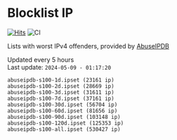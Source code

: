 # Blocklist IP

[![Hits](https://hits.seeyoufarm.com/api/count/incr/badge.svg?url=https%3A%2F%2Fgithub.com%2Fborestad%2Fblocklist-ip%2F&count_bg=%2379C83D&title_bg=%23555555&icon=&icon_color=%23E7E7E7&title=hits&edge_flat=false)](https://hits.seeyoufarm.com)  ![CI](https://img.shields.io/github/workflow/status/borestad/blocklist-ip/CI?style=flat-square)

Lists with worst IPv4 offenders, provided by [AbuseIPDB](https://www.abuseipdb.com/)

<!-- FOOTER-PLACEHOLDER -->
Updated every 5 hours<br>
Last update: `2024-05-09 - 01:17:20`
```
abuseipdb-s100-1d.ipset (23161 ip)
abuseipdb-s100-2d.ipset (28669 ip)
abuseipdb-s100-3d.ipset (31611 ip)
abuseipdb-s100-7d.ipset (37161 ip)
abuseipdb-s100-30d.ipset (56704 ip)
abuseipdb-s100-60d.ipset (81656 ip)
abuseipdb-s100-90d.ipset (103148 ip)
abuseipdb-s100-120d.ipset (125353 ip)
abuseipdb-s100-all.ipset (530427 ip)
```
